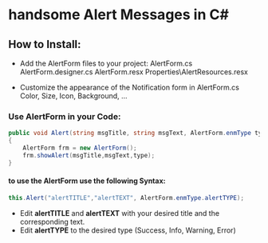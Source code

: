 # handsome Alert Messages in C#

## How to Install:
- Add the AlertForm files to your project:
AlertForm.cs
AlertForm.designer.cs
AlertForm.resx
Properties\AlertResources.resx

- Customize the appearance of the Notification form in AlertForm.cs
Color, Size, Icon, Background, ...

### Use AlertForm in your Code:
```csharp
public void Alert(string msgTitle, string msgText, AlertForm.enmType type)
{
    AlertForm frm = new AlertForm();
    frm.showAlert(msgTitle,msgText,type);
}
```
#### to use the AlertForm use the following Syntax:
```csharp
this.Alert("alertTITLE","alertTEXT", AlertForm.enmType.alertTYPE);
```
- Edit **alertTITLE** and **alertTEXT** with your desired title and the corresponding text.
- Edit **alertTYPE** to the desired type (Success, Info, Warning, Error)
